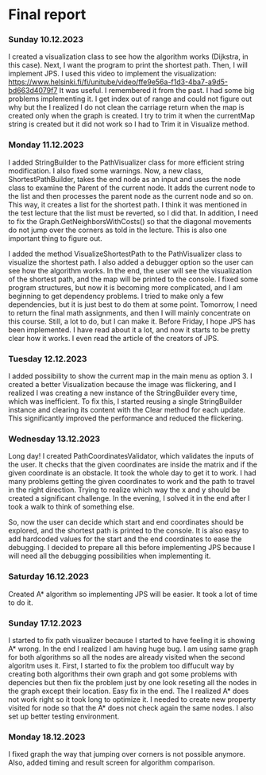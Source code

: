 # Final report

### Sunday 10.12.2023
I created a visualization class to see how the algorithm works (Dijkstra, in this case). Next, I want the program to print the shortest path. Then, I will implement JPS. I used this video to implement the visualization: https://www.helsinki.fi/fi/unitube/video/ffe9e56a-f1d3-4ba7-a9d5-bd663d4079f7
It was useful. I remembered it from the past. I had some big problems implementing it. I get index out of range and could not figure out why but the I realized I do not clean the carriage return when the map is created only when the graph is created. I try to trim it when the currentMap string is created but it did not work so I had to Trim it in Visualize method.

### Monday 11.12.2023
I added StringBuilder to the PathVisualizer class for more efficient string modification. I also fixed some warnings. Now, a new class, ShortestPathBuilder, takes the end node as an input and uses the node class to examine the Parent of the current node. It adds the current node to the list and then processes the parent node as the current node and so on. This way, it creates a list for the shortest path. I think it was mentioned in the test lecture that the list must be reverted, so I did that. In addition, I need to fix the Graph.GetNeighborsWithCosts() so that the diagonal movements do not jump over the corners as told in the lecture. This is also one important thing to figure out. 

I added the method VisualizeShortestPath to the PathVisualizer class to visualize the shortest path. I also added a debugger option so the user can see how the algorithm works. In the end, the user will see the visualization of the shortest path, and the map will be printed to the console. I fixed some program structures, but now it is becoming more complicated, and I am beginning to get dependency problems. I tried to make only a few dependencies, but it is just best to do them at some point. Tomorrow, I need to return the final math assignments, and then I will mainly concentrate on this course. Still, a lot to do, but I can make it. Before Friday, I hope JPS has been implemented. I have read about it a lot, and now it starts to be pretty clear how it works. I even read the article of the creators of JPS.

### Tuesday 12.12.2023
I added possibility to show the current map in the main menu as option 3. I created a better Visualization because the image was flickering, and I realized I was creating a new instance of the StringBuilder every time, which was inefficient. To fix this, I started reusing a single StringBuilder instance and clearing its content with the Clear method for each update. This significantly improved the performance and reduced the flickering.

### Wednesday 13.12.2023
Long day! I created PathCoordinatesValidator, which validates the inputs of the user. It checks that the given coordinates are inside the matrix and if the given coordinate is an obstacle. It took the whole day to get it to work. I had many problems getting the given coordinates to work and the path to travel in the right direction. Trying to realize which way the x and y should be created a significant challenge. In the evening, I solved it in the end after I took a walk to think of something else. 

So, now the user can decide which start and end coordinates should be explored, and the shortest path is printed to the console. It is also easy to add hardcoded values for the start and the end coordinates to ease the debugging. I decided to prepare all this before implementing JPS because I will need all the debugging possibilities when implementing it.

### Saturday 16.12.2023
Created A* algorithm so implementing JPS will be easier. It took a lot of time to do it.

### Sunday 17.12.2023
I started to fix path visualizer because I started to have feeling it is showing A* wrong. In the end I realized I am having huge bug. I am using same graph for both algorithms so all the nodes are already visited when the second algoritm uses it. First, I started to fix the problem too diffucult way by creating both algorithms their own graph and got some problems with depencies but then fix the problem just by one look reseting all the nodes in the graph except their location. Easy fix in the end. The I realized A* does not work right so it took long to optimize it. I needed to create new property visited for node so that the A* does not check again the same nodes. I also set up better testing environment.

### Monday 18.12.2023
I fixed graph the way that jumping over corners is not possible anymore. Also, added timing and result screen for algorithm comparison.